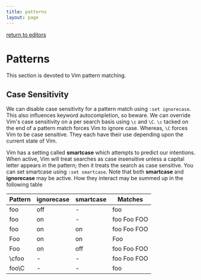 ```yaml
---
title: patterns
layout: page
---
```


[return to editors](../../editors.html)

# Patterns
This section is devoted to Vim pattern matching. 

## Case Sensitivity
We can disable case sensitivity for a pattern match using `:set ignorecase`. This also influences keyword autocompletion, so beware. We can override Vim's case sensitivity on a per search basis using `\c` and `\C`. `\c` tacked on the end of a pattern match forces Vim to ignore case. Whereas, `\C` forces Vim to be case sensitive. They each have their use depending upon the current state of Vim.

Vim has a setting called **smartcase** which attempts to predict our intentions. When active, Vim will treat searches as case insensitive unless a capital letter appears in the pattern; then it treats the search as case sensitive. You can set smartcase using `:set smartcase`. Note that both **smartcase** and **ignorecase** may be active. How they interact may be summed up in the following table

Pattern | **ignorecase** | **smartcase** | Matches
--- | --- | --- | ---
foo | off | - | foo
foo | on | - | foo Foo FOO
foo | on | on | foo Foo FOO
Foo | on | on | Foo
Foo | on | off | foo Foo FOO
\cfoo | - | - | foo Foo FOO
foo\C | - | - | foo


